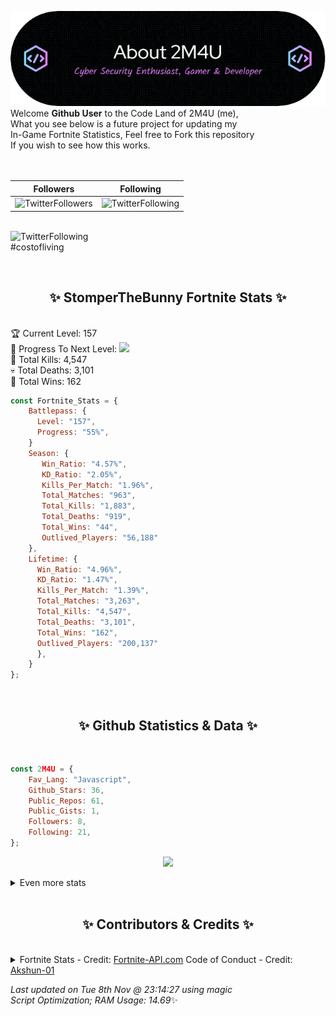 
  ![Header](./src/github-banner.png)
  <br>
  Welcome **Github User** to the Code Land of 2M4U (me),<br>
  What you see below is a future project for updating my<br>
  In-Game Fortnite Statistics, Feel free to Fork this repository<br>
  If you wish to see how this works.
  <br><br>
  <br>
  
  | Followers  | Following |
  | ---------- |:---------:|
  | ![TwitterFollowers](https://img.shields.io/badge/Twitter%20Followers-79-blue)  | ![TwitterFollowing](https://img.shields.io/badge/Twitter%20Following-232-blue)  |


  <br>![TwitterFollowing](https://img.shields.io/badge/Latest%20Tweet--blue)<br>
  #costofliving
   
  <br><h2 align="center"> ✨ StomperTheBunny Fortnite Stats ✨</h2><br>
  🏆 Current Level: 157<br>
  🎉 Progress To Next Level: ![](https://geps.dev/progress/55)<br>
  🎯 Total Kills: 4,547<br>
  💀 Total Deaths: 3,101<br>
  👑 Total Wins: 162<br>

```js
const Fortnite_Stats = {
    Battlepass: {
      Level: "157",
      Progress: "55%",    
    }
    Season: { 
       Win_Ratio: "4.57%",
       KD_Ratio: "2.05%",
       Kills_Per_Match: "1.96%",
       Total_Matches: "963",
       Total_Kills: "1,883",
       Total_Deaths: "919",
       Total_Wins: "44",
       Outlived_Players: "56,188"
    },
    Lifetime: {
      Win_Ratio: "4.96%",
      KD_Ratio: "1.47%",
      Kills_Per_Match: "1.39%",
      Total_Matches: "3,263",
      Total_Kills: "4,547",
      Total_Deaths: "3,101",
      Total_Wins: "162",
      Outlived_Players: "200,137"
      },
    }
}; 
```


<br><h2 align="center"> ✨ Github Statistics & Data ✨</h2><br>

```js
const 2M4U = {
    Fav_Lang: "Javascript",
    Github_Stars: 36,
    Public_Repos: 61,
    Public_Gists: 1,
    Followers: 8,
    Following: 21,
}; 
```

<p align="center">
<img src="https://github-readme-streak-stats.herokuapp.com/?user=2M4U&theme=tokyonight">
</p>
<details>
  <summary>
      Even more stats
  </summary>
  <p align="center">
    <img src="https://github-profile-trophy.vercel.app/?username=2M4U&theme=dracula">
    <img src="https://github-readme-stats.vercel.app/api?username=2M4U&theme=tokyonight&count_private=true&show_icons=true&include_all_commits=true">
  </p>
</details>
<br><h2 align="center"> ✨ Contributors & Credits ✨</h2><br>
<details>
  <summary>
      Fortnite Stats - Credit: <a href="https://fortnite-api.com/?utm_source=github.com/2M4U/2M4U">Fortnite-API.com</a>
      Code of Conduct - Credit: <a href="https://github.com/Akshun-01">Akshun-01</a>
  </summary>
</details>

<!-- Last updated on Tue Nov 08 2022 23:14:27 GMT+0000 (Coordinated Universal Time) ;-;-->
<i>Last updated on  Tue 8th Nov @ 23:14:27 using magic<br>
Script Optimization; RAM Usage: 14.69</i>✨